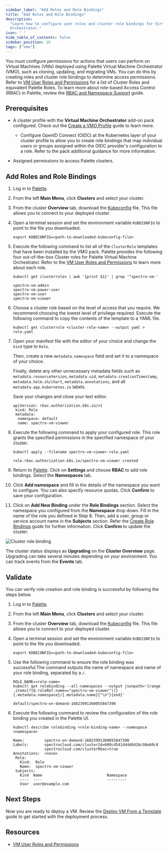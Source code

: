 ```yaml
---
sidebar_label: "Add Roles and Role Bindings"
title: "Add Roles and Role Bindings"
description:
  "Learn how to configure user roles and cluster role bindings for Virtual Machines managed by Palette Virtual Machine
  Orchestrator."
icon: " "
hide_table_of_contents: false
sidebar_position: 10
tags: ["vmo"]
---
```


You must configure permissions for actions that users can perform on Virtual Machines (VMs) deployed using Palette
Virtual Machine Orchestrator (VMO), such as cloning, updating, and migrating VMs. You can do this by creating roles and
cluster role bindings to determine access permissions. Refer to
[VM User Roles and Permissions](./vm-roles-permissions.md) for a list of Cluster Roles and equivalent Palette Roles. To
learn more about role-based Access Control (RBAC) in Palette, review the
[RBAC and Namespace Support](../../clusters/cluster-management/cluster-rbac.md) guide.

## Prerequisites

- A cluster profile with the **Virtual Machine Orchestrator** add-on pack configured. Check out the
  [Create a VMO Profile](../create-vmo-profile.md) guide to learn more.
  <!-- prettier-ignore-start -->

  - Configure OpenID Connect (OIDC) at the Kubernetes layer of your cluster profile to allow you to create role bindings
    that map individual users or groups assigned within the OIDC provider's configuration to a role. Refer to the
    <VersionedLink text="Palette eXtended Kubernetes (PXK)" url="/integrations/packs/?pack=kubernetes&tab=custom" />
    pack additional guidance for more information.

  <!-- prettier-ignore-end -->

- Assigned permissions to access Palette clusters.

## Add Roles and Role Bindings

1. Log in to [Palette](https://console.spectrocloud.com).

2. From the left **Main Menu**, click **Clusters** and select your cluster.

3. From the cluster **Overview** tab, download the [Kubeconfig](../../clusters/cluster-management/kubeconfig.md) file.
   This file allows you to connect to your deployed cluster.

4. Open a terminal session and set the environment variable `KUBECONFIG` to point to the file you downloaded.

   ```shell
   export KUBECONFIG=<path-to-downloaded-kubeconfig-file>
   ```

5. Execute the following command to list all of the `ClusterRole` templates that have been installed by the VMO pack.
   Palette provides the following four out-of-the-box Cluster roles for Palette Virtual Machine Orchestrator. Refer to
   the [VM User Roles and Permissions](./vm-roles-permissions.md) to learn more about each role.

   ```shell
   kubectl get clusterroles | awk '{print $1}' | grep '^spectro-vm-'
   ```

   ```text hideClipboard title="Expected output"
   spectro-vm-admin
   spectro-vm-power-user
   spectro-vm-user
   spectro-vm-viewer
   ```

6. Choose a cluster role based on the level of access that you require. We recommend choosing the lowest level of
   privilege required. Execute the following command to copy the contents of the template to a YAML file.

   ```shell
   kubectl get clusterrole <cluster-role-name> --output yaml > role.yaml
   ```

7. Open your manifest file with the editor of your choice and change the `kind` type to `Role`.

   Then, create a new `metadata.namespace` field and set it to a namespace of your choice.

   Finally, delete any other unnecessary metadata fields such as `metadata.resourceVersion`, `metadata.uid`,
   `metadata.creationTimestamp`, `metadata.helm.sh/chart`, `metadata.annotations`, and all `metadata.app.kubernetes.io`
   labels.

   Save your changes and close your text editor.

   ```text hideClipboard title="Example role definition"
   apiVersion: rbac.authorization.k8s.io/v1
    kind: Role
    metadata:
     namespace: default
     name: spectro-vm-viewer
   ```

8. Execute the following command to apply your configured role. This role grants the specified permissions in the
   specified namespace of your cluster.

   ```shell
   kubectl apply --filename spectro-vm-viewer-role.yaml
   ```

   ```text hideClipboard title="Expected output"
   role.rbac.authorization.k8s.io/spectro-vm-viewer created
   ```

9. Return to [Palette](https://console.spectrocloud.com). Click on **Settings** and choose **RBAC** to add role
   bindings. Select the **Namespaces** tab.

10. Click **Add namespace** and fill in the details of the namespace you want to configure. You can also specify
    resource quotas. Click **Confirm** to save your configuration.

11. Click on **Add New Binding** under the **Role Bindings** section. Select the namespace you configured from the
    **Namespace** drop down. Fill in the name of the role you defined in Step 8. Then, add a user, group or service
    account name in the **Subjects** section. Refer the
    [Create Role Bindings](../../clusters/cluster-management/cluster-rbac.md#create-role-bindings) guide for further
    information. Click **Confirm** to update the cluster.

![Cluster role binding](/vm-management_rbac_add-roles-and-role-bindings_created-binding.webp)

The cluster status displays as **Upgrading** on the **Cluster Overview** page. Upgrading can take several minutes
depending on your environment. You can track events from the **Events** tab.

## Validate

You can verify role creation and role binding is successful by following the steps below.

1. Log in to [Palette](https://console.spectrocloud.com).

2. From the left **Main Menu**, click **Clusters** and select your cluster.

3. From the cluster **Overview** tab, download the [Kubeconfig](../../clusters/cluster-management/kubeconfig.md) file.
   This file allows you to connect to your deployed cluster.

4. Open a terminal session and set the environment variable `KUBECONFIG` to point to the file you downloaded.

   ```shell
   export KUBECONFIG=<path-to-downloaded-kubeconfig-file>
   ```

5. Use the following command to ensure the role binding was successful.The command outputs the name of namespace and
   name of your role binding, separated by a `/`.

   ```shell
   ROLE_NAME=<role-name>
   kubectl get rolebinding --all-namespaces --output jsonpath='{range .items[?(@.roleRef.name=="spectro-vm-viewer")]}{.metadata.namespace}/{.metadata.name}{"\n"}{end}'
   ```

   ```text hideClipboard title="Example output"
   default/spectro-on-demand-16823991360055847390
   ```

6. Execute the following command to review the configuration of the role binding you created in the Palette UI.

   ```shell
   kubectl describe rolebinding <role-binding-name> --namespace <namespace>
   ```

   ```text hideClipboard title="Example output"
   Name:         spectro-on-demand-16823991360055847390
   Labels:       spectrocloud.com/clusterId=689cd541dd4d6d26c98e60c8
                 spectrocloud.com/clusterRbac=true
   Annotations:  <none>
    Role:
      Kind:  Role
      Name:  spectro-vm-viewer
    Subjects:
      Kind  Name                             Namespace
      ----  ----                             ---------
      User  user@example.com
   ```

## Next Steps

Now you are ready to deploy a VM. Review the [Deploy VM From a Template](../create-manage-vm/deploy-vm-from-template.md)
guide to get started with the deployment process.

## Resources

- [VM User Roles and Permissions](./vm-roles-permissions.md)
